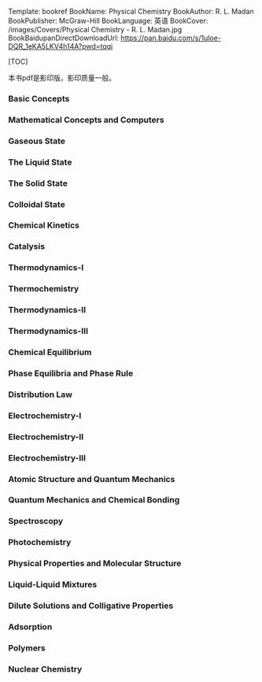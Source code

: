 Template: bookref
BookName: Physical Chemistry
BookAuthor: R. L. Madan
BookPublisher: McGraw-Hill
BookLanguage: 英语
BookCover: /images/Covers/Physical Chemistry - R. L. Madan.jpg
BookBaidupanDirectDownloadUrl: https://pan.baidu.com/s/1uloe-DQR_1eKA5LKV4h14A?pwd=tqqi 


[TOC]

本书pdf是影印版，影印质量一般。


### Basic Concepts

### Mathematical Concepts and Computers

### Gaseous State

### The Liquid State

### The Solid State

### Colloidal State

### Chemical Kinetics

### Catalysis

### Thermodynamics-Ⅰ

### Thermochemistry

### Thermodynamics-Ⅱ

### Thermodynamics-Ⅲ

### Chemical Equilibrium

### Phase Equilibria and Phase Rule

### Distribution Law

### Electrochemistry-Ⅰ

### Electrochemistry-Ⅱ

### Electrochemistry-Ⅲ

### Atomic Structure and Quantum Mechanics

### Quantum Mechanics and Chemical Bonding

### Spectroscopy

### Photochemistry

### Physical Properties and Molecular Structure

### Liquid-Liquid Mixtures

### Dilute Solutions and Colligative Properties

### Adsorption

### Polymers

### Nuclear Chemistry

